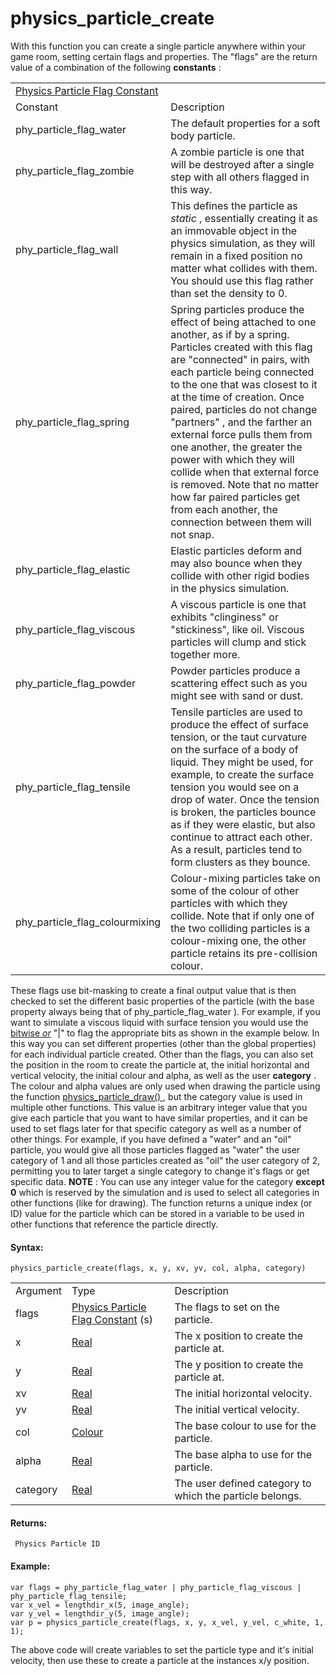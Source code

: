 # physics_particle_create

With this function you can create a single particle anywhere within your
game room, setting certain flags and properties. The "flags" are the
return value of a combination of the following **constants** :

|                                                                                                                                             |                                                                                                                                                                                                                                                                                                                                                                                                                                                                                                                                                                           |
|---------------------------------------------------------------------------------------------------------------------------------------------|---------------------------------------------------------------------------------------------------------------------------------------------------------------------------------------------------------------------------------------------------------------------------------------------------------------------------------------------------------------------------------------------------------------------------------------------------------------------------------------------------------------------------------------------------------------------------|
|  [Physics Particle Flag Constant](../../../../../GameMaker_Language/GML_Reference/Physics/Soft_Body_Particles/physics_particle_create)  |                                                                                                                                                                                                                                                                                                                                                                                                                                                                                                                                                                           |
| Constant                                                                                                                                    | Description                                                                                                                                                                                                                                                                                                                                                                                                                                                                                                                                                               |
|  phy_particle_flag_water                                                                                                                    | The default properties for a soft body particle.                                                                                                                                                                                                                                                                                                                                                                                                                                                                                                                          |
|  phy_particle_flag_zombie                                                                                                                   | A zombie particle is one that will be destroyed after a single step with all others flagged in this way.                                                                                                                                                                                                                                                                                                                                                                                                                                                                  |
|  phy_particle_flag_wall                                                                                                                     | This defines the particle as *static* , essentially creating it as an immovable object in the physics simulation, as they will remain in a fixed position no matter what collides with them. You should use this flag rather than set the density to 0.                                                                                                                                                                                                                                                                                                                   |
|  phy_particle_flag_spring                                                                                                                   | Spring particles produce the effect of being attached to one another, as if by a spring. Particles created with this flag are "connected" in pairs, with each particle being connected to the one that was closest to it at the time of creation. Once paired, particles do not change "partners" , and the farther an external force pulls them from one another, the greater the power with which they will collide when that external force is removed. Note that no matter how far paired particles get from each another, the connection between them will not snap. |
|  phy_particle_flag_elastic                                                                                                                  | Elastic particles deform and may also bounce when they collide with other rigid bodies in the physics simulation.                                                                                                                                                                                                                                                                                                                                                                                                                                                         |
|  phy_particle_flag_viscous                                                                                                                  | A viscous particle is one that exhibits "clinginess" or "stickiness", like oil. Viscous particles will clump and stick together more.                                                                                                                                                                                                                                                                                                                                                                                                                                     |
|  phy_particle_flag_powder                                                                                                                   | Powder particles produce a scattering effect such as you might see with sand or dust.                                                                                                                                                                                                                                                                                                                                                                                                                                                                                     |
|  phy_particle_flag_tensile                                                                                                                  | Tensile particles are used to produce the effect of surface tension, or the taut curvature on the surface of a body of liquid. They might be used, for example, to create the surface tension you would see on a drop of water. Once the tension is broken, the particles bounce as if they were elastic, but also continue to attract each other. As a result, particles tend to form clusters as they bounce.                                                                                                                                                           |
|  phy_particle_flag_colourmixing                                                                                                             | Colour-mixing particles take on some of the colour of other particles with which they collide. Note that if only one of the two colliding particles is a colour-mixing one, the other particle retains its pre-collision colour.                                                                                                                                                                                                                                                                                                                                          |

These flags use bit-masking to create a final output value that is then
checked to set the different basic properties of the particle (with the
base property always being that of phy_particle_flag_water ). For
example, if you want to simulate a viscous liquid with surface tension
you would use the [bitwise
*or*](../../../../Additional_Information/Bitwise_Operators) "\|" to
flag the appropriate bits as shown in the example below. In this way you
can set different properties (other than the global properties) for each
individual particle created. Other than the flags, you can also set the
position in the room to create the particle at, the initial horizontal
and vertical velocity, the initial colour and alpha, as well as the user
**category** . The colour and alpha values are only used when drawing
the particle using the function [ physics_particle_draw()
](physics_particle_draw) , but the category value is used in
multiple other functions. This value is an arbitrary integer value that
you give each particle that you want to have similar properties, and it
can be used to set flags later for that specific category as well as a
number of other things. For example, if you have defined a "water" and
an "oil" particle, you would give all those particles flagged as "water"
the user category of 1 and all those particles created as "oil" the user
category of 2, permitting you to later target a single category to
change it's flags or get specific data. **NOTE** : You can use any
integer value for the category **except 0** which is reserved by the
simulation and is used to select all categories in other functions (like
for drawing). The function returns a unique index (or ID) value for the
particle which can be stored in a variable to be used in other functions
that reference the particle directly.

#### Syntax:

``` gml
physics_particle_create(flags, x, y, xv, yv, col, alpha, category)
```

|          |                                                                                                                                                 |                                                          |
|----------|-------------------------------------------------------------------------------------------------------------------------------------------------|----------------------------------------------------------|
| Argument | Type                                                                                                                                            | Description                                              |
| flags    |  [Physics Particle Flag Constant](../../../../../GameMaker_Language/GML_Reference/Physics/Soft_Body_Particles/physics_particle_create) (s)  | The flags to set on the particle.                        |
| x        |  [Real](../../../../../GameMaker_Language/GML_Overview/Data_Types)                                                                          | The x position to create the particle at.                |
| y        |  [Real](../../../../../GameMaker_Language/GML_Overview/Data_Types)                                                                          | The y position to create the particle at.                |
| xv       |  [Real](../../../../../GameMaker_Language/GML_Overview/Data_Types)                                                                          | The initial horizontal velocity.                         |
| yv       |  [Real](../../../../../GameMaker_Language/GML_Overview/Data_Types)                                                                          | The initial vertical velocity.                           |
| col      |  [Colour](../../../../../GameMaker_Language/GML_Reference/Drawing/Colour_And_Alpha/Colour_And_Alpha)                                        | The base colour to use for the particle.                 |
| alpha    |  [Real](../../../../../GameMaker_Language/GML_Overview/Data_Types)                                                                          | The base alpha to use for the particle.                  |
| category |  [Real](../../../../../GameMaker_Language/GML_Overview/Data_Types)                                                                          | The user defined category to which the particle belongs. |

#### Returns:

``` gml
 Physics Particle ID
```

#### Example:

``` gml
var flags = phy_particle_flag_water | phy_particle_flag_viscous | phy_particle_flag_tensile;
var x_vel = lengthdir_x(5, image_angle);
var y_vel = lengthdir_y(5, image_angle);
var p = physics_particle_create(flags, x, y, x_vel, y_vel, c_white, 1, 1);
```

The above code will create variables to set the particle type and it's
initial velocity, then use these to create a particle at the instances
x/y position.
